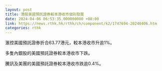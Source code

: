 ```yaml
---
layout: post
title: 港股美國預託證券較本港收市個別發展
date: 2024-04-06 06:53:35.000000000 +08:00
link: https://news.rthk.hk/rthk/ch/component/k2/1747694-20240406.htm
categories: rthk
---
```


滙控美國預託證券折合63.77港元，較本港收市升逾1%。

多隻內銀股的美國預託證券較本港收市下跌。

騰訊及美團的美國預託證券較本港收市跌逾0.4%。
